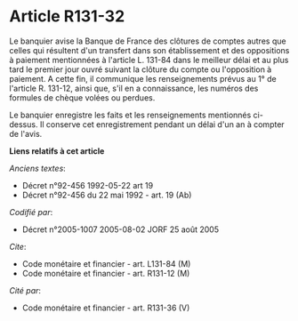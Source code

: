 # Article R131-32

Le banquier avise la Banque de France des clôtures de comptes autres que celles qui résultent d'un transfert dans son
établissement et des oppositions à paiement mentionnées à l'article L. 131-84 dans le meilleur délai et au plus tard le
premier jour ouvré suivant la clôture du compte ou l'opposition à paiement. A cette fin, il communique les renseignements
prévus au 1° de l'article R. 131-12, ainsi que, s'il en a connaissance, les numéros des formules de chèque volées ou perdues.

Le banquier enregistre les faits et les renseignements mentionnés ci-dessus. Il conserve cet enregistrement pendant un délai
d'un an à compter de l'avis.

**Liens relatifs à cet article**

_Anciens textes_:

  - Décret n°92-456 1992-05-22 art 19
  - Décret n°92-456 du 22 mai 1992 - art. 19 (Ab)

_Codifié par_:

  - Décret n°2005-1007 2005-08-02 JORF 25 août 2005

_Cite_:

  - Code monétaire et financier - art. L131-84 (M)
  - Code monétaire et financier - art. R131-12 (M)

_Cité par_:

  - Code monétaire et financier - art. R131-36 (V)
